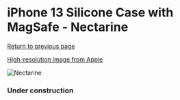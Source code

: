 # iPhone 13 Silicone Case with MagSafe - Nectarine

[Return to previous page](/iphone_13)

[High-resolution image from Apple](https://store.storeimages.cdn-apple.com/8756/as-images.apple.com/is/MN643?wid=4500&hei=4500&fmt=png)

<div style="width: 384px"><img src="/everypreview/MN643.png" alt="Nectarine"></div>

### Under construction
